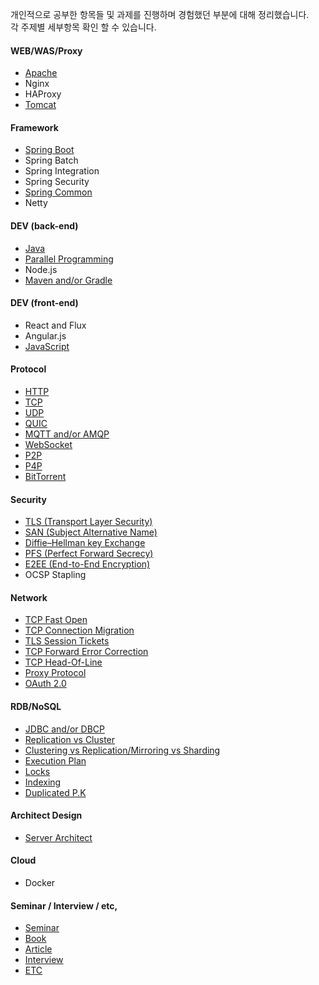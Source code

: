 개인적으로 공부한 항목들 및 과제를 진행하며 경험했던 부분에 대해 정리했습니다.<br>
각 주제별 세부항목 확인 할 수 있습니다.

#### WEB/WAS/Proxy
 - [Apache](https://github.com/agongi/study/tree/master/apache/)
 - Nginx
 - HAProxy
 - [Tomcat](https://github.com/agongi/study/tree/master/tomcat/)

#### Framework
 - [Spring Boot](https://github.com/agongi/study/tree/master/spring-boot/)
 - Spring Batch
 - Spring Integration
 - Spring Security
 - [Spring Common](https://github.com/agongi/study/tree/master/spring-common/)
 - Netty

#### DEV (back-end)
 - [Java](https://github.com/agongi/study/tree/master/java/)
 - [Parallel Programming](https://github.com/agongi/study/tree/master/parallel-programming/)
 - Node.js
 - [Maven and/or Gradle](https://github.com/agongi/study/tree/master/maven-gradle/)

#### DEV (front-end)
 - React and Flux
 - Angular.js
 - [JavaScript](https://github.com/agongi/study/tree/master/javascript/)

#### Protocol
 - [HTTP](https://github.com/agongi/study/tree/master/http/)
 - [TCP](https://github.com/agongi/study/tree/master/tcp/)
 - [UDP](https://github.com/agongi/study/tree/master/udp/)
 - [QUIC](https://github.com/agongi/study/tree/master/quic/)
 - [MQTT and/or AMQP](https://github.com/agongi/study/tree/master/mqtt-amqp/)
 - [WebSocket](https://github.com/agongi/study/tree/master/websocket/)
 - [P2P](https://github.com/agongi/study/tree/master/p2p/)
 - [P4P](https://github.com/agongi/study/tree/master/p4p/)
 - [BitTorrent](https://github.com/agongi/study/tree/master/bittorrent/)

#### Security
 - [TLS (Transport Layer Security)](https://github.com/agongi/study/tree/master/tls/)
 - [SAN (Subject Alternative Name)](https://github.com/agongi/study/tree/master/san/)
 - [Diffie–Hellman key Exchange](https://github.com/agongi/study/tree/master/diffie–hellman/)
 - [PFS (Perfect Forward Secrecy)](https://github.com/agongi/study/tree/master/pfs/)
 - [E2EE (End-to-End Encryption)](https://github.com/agongi/study/tree/master/e2ee/)
 - OCSP Stapling

#### Network
 - [TCP Fast Open](https://github.com/agongi/study/tree/master/tcp-fast-open/)
 - [TCP Connection Migration](https://github.com/agongi/study/tree/master/tcp-connection-migration/)
 - [TLS Session Tickets](https://github.com/agongi/study/tree/master/tls-session-ticket/)
 - [TCP Forward Error Correction](https://github.com/agongi/study/tree/master/tcp-forward-error-correction/)
 - [TCP Head-Of-Line](https://github.com/agongi/study/tree/master/tcp-head-of-line/)
 - [Proxy Protocol](http://www.haproxy.org/download/1.6/doc/proxy-protocol.txt)
 - [OAuth 2.0](https://github.com/agongi/study/tree/master/oauth/)

#### RDB/NoSQL
 - [JDBC and/or DBCP](https://github.com/agongi/study/tree/master/jdbc-dbcp/)
 - [Replication vs Cluster](http://hanbiro.com/management/mysql-cluster.html)
 - [Clustering vs Replication/Mirroring vs Sharding](https://github.com/agongi/study/tree/master/clustering-mirroring-replication-sharding/)
 - [Execution Plan](https://github.com/agongi/study/tree/master/execution-plan/)
 - [Locks](https://github.com/agongi/study/tree/master/locks/)
 - [Indexing](http://choko11.tistory.com/entry/%EC%9D%B8%EB%8D%B1%EC%8A%A4-1-%EA%B0%9C%EB%85%90%EC%A2%85%EB%A5%98%EC%A3%BC%EC%9D%98%EC%82%AC%ED%95%AD)
 - [Duplicated P.K](https://github.com/agongi/study/tree/master/duplicated-pk/)

#### Architect Design
 - [Server Architect](https://github.com/agongi/study/tree/master/server-architect/)

#### Cloud
 - Docker

#### Seminar / Interview / etc,
 - [Seminar](https://github.com/agongi/study/tree/master/seminar/)
 - [Book](https://github.com/agongi/study/tree/master/book/)
 - [Article](https://github.com/agongi/study/tree/master/article/)
 - [Interview](https://github.com/agongi/study/tree/master/interview/)
 - [ETC](https://github.com/agongi/study/tree/master/etc/)
